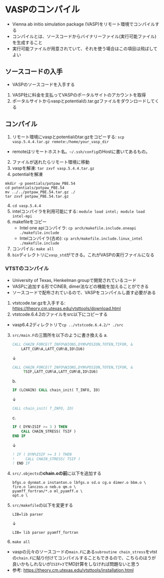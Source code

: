 # VASPのコンパイル
* Vienna ab initio simulation package (VASP)をリモート環境でコンパイルする
* コンパイルとは、ソースコードからバイナリーファイル(実行可能ファイル)を生成すること
* 実行可能ファイルが用意されていて、それを使う場合はこの項目は飛ばしてよい

## ソースコードの入手
* VASPのソースコードを入手する
1. VASP社に料金を支払ってVASPのポータルサイトのアカウントを取得
2. ポータルサイトからvaspとpotentialの.tar.gzファイルをダウンロードしてくる

## コンパイル
1. リモート環境にvaspとpotentialのtar.gzをコピーする: `scp vasp.5.4.4.tar.gz remote:/home/your_vasp_dir`
  * remoteはリモートホスト名。`~/.ssh/config`のHostに書いてあるもの。
2. ファイルが送れたらリモート環境に移動
3. vaspを解凍: `tar zxvf vasp.5.4.4.tar.gz`
4. potentialを解凍
  ```
  mkdir -p poentials/potpaw_PBE.54
  cd potentials/potpaw_PBE.54
  mv ../../potpaw_PBE.54.tar.gz ./
  tar zxvf potpaw_PBE.54.tar.gz
  ```
4. `cd vasp.5.4.4`
5. intelコンパイラを利用可能にする: `module load intel; module load intel-mpi`
6. makefileをコピー
    * Intel one apiコンパイラ: `cp arch/makefile.include.oneapi  ./makefile.include`
    * Intelコンパイラ(古め): `cp arch/makefile.include.linux_intel  ./makefile.include`
7. コンパイル: `make all`
8. `bin`ディレクトリに`vasp_std`ができる。これがVASPの実行ファイルになる

### VTSTのコンパイル
* University of Texas, Henkelman groupで開発されているコード
* VASPに追加する形でCINEB, dimer法などの機能を加えることができる
* ソースコードで配布されているので、VASPをコンパイルし直す必要がある

1. vtstcode.tar.gzを入手する: https://theory.cm.utexas.edu/vtsttools/download.html
2. vtstcode.6.4.2のファイルをsrc以下にコピーする
  * vasp6.4.2ディレクトリで`cp ../vtstcode.6.4.2/* ./src`
3. `src/main.F`の三箇所を以下のように書き換える
  a.
    ```fortran
    CALL CHAIN_FORCE(T_INFO%NIONS,DYN%POSION,TOTEN,TIFOR, &
        LATT_CUR%A,LATT_CUR%B,IO%IU6)
    ```
    ↓
    ```fortran
    CALL CHAIN_FORCE(T_INFO%NIONS,DYN%POSION,TOTEN,TIFOR, &
         TSIF,LATT_CUR%A,LATT_CUR%B,IO%IU6)
    ```
    b.
    ```fortran
    IF (LCHAIN) CALL chain_init( T_INFO, IO)
    ```
    ↓
    ```fortran
    CALL chain_init( T_INFO, IO)
    ```
    c.
    ```fortran
    IF ( DYN%ISIF >= 3 ) THEN
        CALL CHAIN_STRESS( TSIF )
    END IF
    ```
    ↓
    ```fortran
    ! IF ( DYN%ISIF >= 3 ) THEN
    !     CALL CHAIN_STRESS( TSIF )
    ! END IF
    ```
4. `src/.objects`の**chain.oの前**に以下を追加する
    ```
    bfgs.o dynmat.o instanton.o lbfgs.o sd.o cg.o dimer.o bbm.o \
    fire.o lanczos.o neb.o qm.o \
    pyamff_fortran/*.o ml_pyamff.o \
    opt.o \
    ```
5. `src/makefile`の以下を変更する
    ```
    LIB=lib parser
    ```
    ↓
    ```
    LIB= lib parser pyamff_fortran
    ```
6. `make all`

* vaspの元々のソースコードの`main.F`にある`subroutine chain_stress`をvtstの`chain.F`に貼り付けてコンパイルすることもできるので、こちらのほうが良いかもしれないが`ISIF>3`でMD計算をしなければ問題ないと思う
* 参考: https://theory.cm.utexas.edu/vtsttools/installation.html